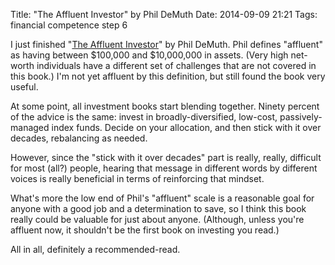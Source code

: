 Title: "The Affluent Investor" by Phil DeMuth
Date: 2014-09-09 21:21
Tags: financial competence step 6

I just finished "[The Affluent
Investor](https://www.amazon.com/Affluent-Investor-Financial-Advice-Protect/dp/076416564X)"
by Phil DeMuth. Phil defines "affluent" as having between $100,000 and
$10,000,000 in assets. (Very high net-worth individuals have a
different set of challenges that are not covered in this book.) I'm not
yet affluent by this definition, but still found the book very useful.

At some point, all investment books start blending together. Ninety
percent of the advice is the same: invest in broadly-diversified,
low-cost, passively-managed index funds. Decide on your allocation, and
then stick with it over decades, rebalancing as needed.

However, since the "stick with it over decades" part is really, really,
difficult for most (all?) people, hearing that message in different
words by different voices is really beneficial in terms of reinforcing
that mindset.

What's more the low end of Phil's "affluent" scale is a reasonable goal
for anyone with a good job and a determination to save, so I think this
book really could be valuable for just about anyone. (Although, unless
you're affluent now, it shouldn't be the first book on investing you
read.)

All in all, definitely a recommended-read.
